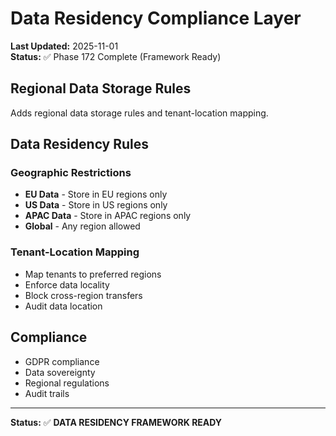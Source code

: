# Data Residency Compliance Layer

**Last Updated:** 2025-11-01  
**Status:** ✅ Phase 172 Complete (Framework Ready)

## Regional Data Storage Rules

Adds regional data storage rules and tenant-location mapping.

## Data Residency Rules

### Geographic Restrictions

- **EU Data** - Store in EU regions only
- **US Data** - Store in US regions only
- **APAC Data** - Store in APAC regions only
- **Global** - Any region allowed

### Tenant-Location Mapping

- Map tenants to preferred regions
- Enforce data locality
- Block cross-region transfers
- Audit data location

## Compliance

- GDPR compliance
- Data sovereignty
- Regional regulations
- Audit trails

---

**Status:** ✅ **DATA RESIDENCY FRAMEWORK READY**
